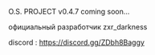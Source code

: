 O.S. PROJECT v0.4.7 coming soon... 



официальный разработчик zxr_darkness

discord : https://discord.gg/ZDbh8Baggy
